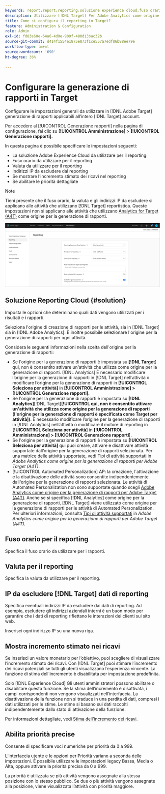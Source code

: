 ```yaml
---
keywords: report;report;reporting;soluzione experience cloud;fuso orario;fuso orario;valuta;escludere gli IP;incremento stimato dei ricavi;ricavi;incremento dei ricavi;priorità dettagliate;fine-grained
description: Utilizzare [!DNL Target] Per Adobe Analytics come origine per la generazione di rapporti, specifica il fuso orario e il formato della valuta predefiniti, aggiungi indirizzi IP da escludere dalla generazione dei rapporti e altro ancora.
title: Come si configura il reporting in Target?
feature: Administration & Configuration
role: Admin
exl-id: fd83e60e-64a6-4d0e-909f-480d13bac32b
source-git-commit: d414f1554e1875e873f1ce557a7edf86b88ee79e
workflow-type: tm+mt
source-wordcount: '690'
ht-degree: 36%

---
```


# Configurare la generazione di rapporti in Target

Configurare le impostazioni generali da utilizzare in [!DNL Adobe Target] generazione di rapporti applicabili all&#39;intero [!DNL Target] account.

Per accedere al [!UICONTROL Generazione rapporti] nella pagina di configurazione, fai clic su **[!UICONTROL Amministrazione]** > **[!UICONTROL Generazione rapporti].**

In questa pagina è possibile specificare le impostazioni seguenti:

* La soluzione Adobe Experience Cloud da utilizzare per il reporting
* Fuso orario da utilizzare per il reporting
* Valuta da utilizzare per il reporting
* Indirizzi IP da escludere dal reporting
* Se mostrare l’incremento stimato dei ricavi nel reporting
* Se abilitare le priorità dettagliate

>[!NOTE]
>
>Tieni presente che il fuso orario, la valuta e gli indirizzi IP da escludere si applicano alle attività che utilizzano [!DNL Target] reportistica. Queste impostazioni non si applicano alle attività che utilizzano [Analytics for Target (A4T)](/help/main/c-integrating-target-with-mac/a4t/a4t.md) come origine per la generazione di rapporti.

![Pagina di reporting](/help/main/administrating-target/assets/reporting.png)

## Soluzione Reporting Cloud {#solution}

Imposta le opzioni che determinano quali dati vengono utilizzati per i risultati e i rapporti.

Seleziona l&#39;origine di creazione di rapporti per le attività, sia in [!DNL Target] sia in [!DNL Adobe Analytics]. È inoltre possibile selezionare l&#39;origine per la generazione di rapporti per ogni attività.

Considera le seguenti informazioni nella scelta dell&#39;origine per la generazione di rapporti:

* Se l&#39;origine per la generazione di rapporti è impostata su **[!DNL Target]** qui, non è consentito attivare un&#39;attività che utilizza come origine per la generazione di rapporti. [!DNL Analytics] È necessario modificare l’origine per la generazione di rapporti in [!DNL Target] nell’attività o modificare l’origine per la generazione di rapporti in **[!UICONTROL Seleziona per attività]** in **[!UICONTROL Amministrazione] > [!UICONTROL Generazione rapporti]**.
* Se l&#39;origine per la generazione di rapporti è impostata su **[!DNL Analytics]**[!DNL Target]**[!UICONTROL qui, non è consentito attivare un&#39;attività che utilizza come origine per la generazione di rapporti (l&#39;origine per la generazione di rapporti è specificata come Target per attività])**. È necessario modificare l’origine per la generazione di rapporti in [!DNL Analytics] nell’attività o modificare il motore di reporting in **[!UICONTROL Seleziona per attività]** in **[!UICONTROL Amministrazione] > [!UICONTROL Generazione rapporti]**.
* Se l&#39;origine per la generazione di rapporti è impostata su **[!UICONTROL Seleziona per attività]** qui puoi creare, attivare e disattivare attività supportate dall’origine per la generazione di rapporti selezionata. Per una matrice delle attività supportate, vedi [Tipi di attività supportati](/help/main/c-integrating-target-with-mac/a4t/a4t.md#section_F487896214BF4803AF78C552EF1669AA) in *Adobe Analytics come origine per la generazione di rapporti per Adobe Target (A4T)*.
* [!UICONTROL Automated Personalization] AP: la creazione, l&#39;attivazione e la disattivazione delle attività sono consentite indipendentemente dall&#39;origine per la generazione di rapporti selezionata. Le attività di Automated Personalization non sono supportate quando scegli [Adobe Analytics come origine per la generazione di rapporti per Adobe Target (A4T)](/help/main/c-integrating-target-with-mac/a4t/a4t.md). Anche se si specifica [!DNL Analytics] come origine per la generazione di rapporti, [!DNL Target] viene utilizzato come origine per la generazione di rapporti per le attività di Automated Personalization. Per ulteriori informazioni, consulta [Tipi di attività supportati](/help/main/c-integrating-target-with-mac/a4t/a4t.md#section_F487896214BF4803AF78C552EF1669AA) in *Adobe Analytics come origine per la generazione di rapporti per Adobe Target (A4T)*.

## Fuso orario per il reporting

Specifica il fuso orario da utilizzare per i rapporti.

## Valuta per il reporting

Specifica la valuta da utilizzare per il reporting.

## IP da escludere [!DNL Target] dati di reporting

Specifica eventuali indirizzi IP da escludere dai dati di reporting. Ad esempio, escludere gli indirizzi aziendali interni è un buon modo per garantire che i dati di reporting riflettano le interazioni dei clienti sul sito web.

Inserisci ogni indirizzo IP su una nuova riga.

## Mostra incremento stimato nei ricavi

Se inserisci un valore monetario per l’obiettivo, puoi scegliere di visualizzare l’incremento stimato dei ricavi. Con [!DNL Target] puoi stimare l’incremento dei ricavi potenziali se tutti gli utenti visualizzano l’esperienza vincente. La funzione di stima dell&#39;incremento è disabilitata per impostazione predefinita.

Solo [!DNL Experience Cloud] Gli utenti amministratori possono abilitare o disabilitare questa funzione. Se la stima dell’incremento è disattivata, i campi corrispondenti non vengono visualizzati nell’interfaccia. La disattivazione della funzione non si traduce in una perdita di dati, compresi i dati utilizzati per le stime. Le stime si basano sui dati raccolti indipendentemente dallo stato di attivazione della funzione.

Per informazioni dettagliate, vedi [Stima dell’incremento dei ricavi](/help/main/administrating-target/r-target-account-preferences/estimating-lift-in-revenue.md).

## Abilita priorità precise

Consente di specificare voci numeriche per priorità da 0 a 999.

L’interfaccia utente e le opzioni per Priorità variano a seconda delle impostazioni. È possibile utilizzare le impostazioni legacy Bassa, Media o Alta, oppure attivare la priorità precisa da 0 a 999.

La priorità è utilizzata se più attività vengono assegnate alla stessa posizione con lo stesso pubblico. Se due o più attività vengono assegnate alla posizione, viene visualizzata l’attività con priorità maggiore.
